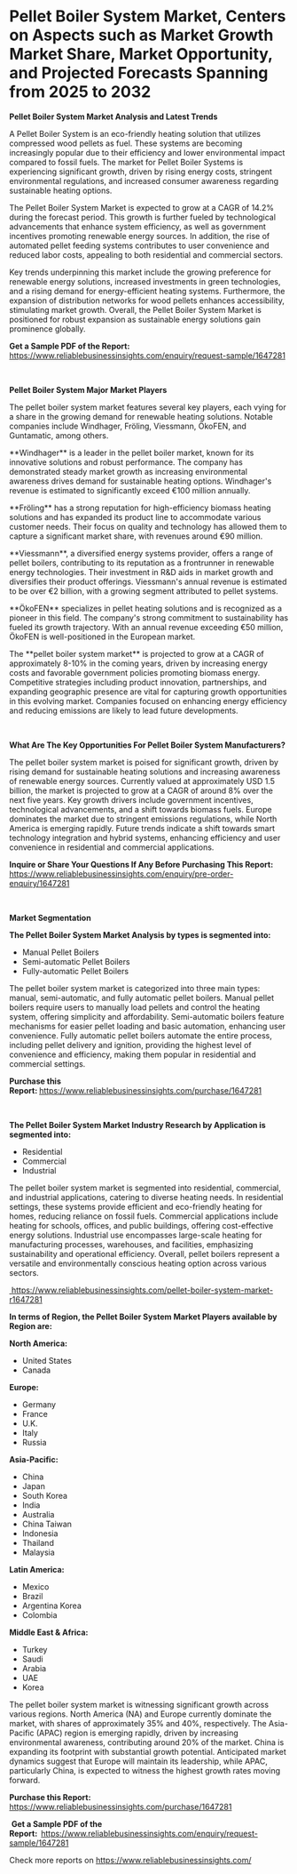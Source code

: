 <p><h1>Pellet Boiler System Market, Centers on Aspects such as Market Growth Market Share, Market Opportunity, and Projected Forecasts Spanning from 2025 to 2032</h1></p><p><strong>Pellet Boiler System Market Analysis and Latest Trends</strong></p>
<p><p>A Pellet Boiler System is an eco-friendly heating solution that utilizes compressed wood pellets as fuel. These systems are becoming increasingly popular due to their efficiency and lower environmental impact compared to fossil fuels. The market for Pellet Boiler Systems is experiencing significant growth, driven by rising energy costs, stringent environmental regulations, and increased consumer awareness regarding sustainable heating options.</p><p>The Pellet Boiler System Market is expected to grow at a CAGR of 14.2% during the forecast period. This growth is further fueled by technological advancements that enhance system efficiency, as well as government incentives promoting renewable energy sources. In addition, the rise of automated pellet feeding systems contributes to user convenience and reduced labor costs, appealing to both residential and commercial sectors.</p><p>Key trends underpinning this market include the growing preference for renewable energy solutions, increased investments in green technologies, and a rising demand for energy-efficient heating systems. Furthermore, the expansion of distribution networks for wood pellets enhances accessibility, stimulating market growth. Overall, the Pellet Boiler System Market is positioned for robust expansion as sustainable energy solutions gain prominence globally.</p></p>
<p><strong>Get a Sample PDF of the Report:&nbsp;</strong> <a href="https://www.reliablebusinessinsights.com/enquiry/request-sample/1647281?utm_campaign=2459&utm_medium=2&utm_source=Github&utm_content=ia&utm_term=21022025&utm_id=pellet-boiler-system">https://www.reliablebusinessinsights.com/enquiry/request-sample/1647281</a></p>
<p>&nbsp;</p>
<p><strong>Pellet Boiler System Major Market Players</strong></p>
<p><p>The pellet boiler system market features several key players, each vying for a share in the growing demand for renewable heating solutions. Notable companies include Windhager, Fröling, Viessmann, ÖkoFEN, and Guntamatic, among others.</p><p>**Windhager** is a leader in the pellet boiler market, known for its innovative solutions and robust performance. The company has demonstrated steady market growth as increasing environmental awareness drives demand for sustainable heating options. Windhager's revenue is estimated to significantly exceed €100 million annually.</p><p>**Fröling** has a strong reputation for high-efficiency biomass heating solutions and has expanded its product line to accommodate various customer needs. Their focus on quality and technology has allowed them to capture a significant market share, with revenues around €90 million.</p><p>**Viessmann**, a diversified energy systems provider, offers a range of pellet boilers, contributing to its reputation as a frontrunner in renewable energy technologies. Their investment in R&D aids in market growth and diversifies their product offerings. Viessmann's annual revenue is estimated to be over €2 billion, with a growing segment attributed to pellet systems.</p><p>**ÖkoFEN** specializes in pellet heating solutions and is recognized as a pioneer in this field. The company's strong commitment to sustainability has fueled its growth trajectory. With an annual revenue exceeding €50 million, ÖkoFEN is well-positioned in the European market.</p><p>The **pellet boiler system market** is projected to grow at a CAGR of approximately 8-10% in the coming years, driven by increasing energy costs and favorable government policies promoting biomass energy. Competitive strategies including product innovation, partnerships, and expanding geographic presence are vital for capturing growth opportunities in this evolving market. Companies focused on enhancing energy efficiency and reducing emissions are likely to lead future developments.</p></p>
<p>&nbsp;</p>
<p><strong>What Are The Key Opportunities For Pellet Boiler System Manufacturers?</strong></p>
<p><p>The pellet boiler system market is poised for significant growth, driven by rising demand for sustainable heating solutions and increasing awareness of renewable energy sources. Currently valued at approximately USD 1.5 billion, the market is projected to grow at a CAGR of around 8% over the next five years. Key growth drivers include government incentives, technological advancements, and a shift towards biomass fuels. Europe dominates the market due to stringent emissions regulations, while North America is emerging rapidly. Future trends indicate a shift towards smart technology integration and hybrid systems, enhancing efficiency and user convenience in residential and commercial applications.</p></p>
<p><strong>Inquire or Share Your Questions If Any Before Purchasing This Report:</strong> <a href="https://www.reliablebusinessinsights.com/enquiry/pre-order-enquiry/1647281?utm_campaign=2459&utm_medium=2&utm_source=Github&utm_content=ia&utm_term=21022025&utm_id=pellet-boiler-system">https://www.reliablebusinessinsights.com/enquiry/pre-order-enquiry/1647281</a></p>
<p>&nbsp;</p>
<p><strong>Market Segmentation</strong></p>
<p><strong>The Pellet Boiler System Market Analysis by types is segmented into:</strong></p>
<p><ul><li>Manual Pellet Boilers</li><li>Semi-automatic Pellet Boilers</li><li>Fully-automatic Pellet Boilers</li></ul></p>
<p><p>The pellet boiler system market is categorized into three main types: manual, semi-automatic, and fully automatic pellet boilers. Manual pellet boilers require users to manually load pellets and control the heating system, offering simplicity and affordability. Semi-automatic boilers feature mechanisms for easier pellet loading and basic automation, enhancing user convenience. Fully automatic pellet boilers automate the entire process, including pellet delivery and ignition, providing the highest level of convenience and efficiency, making them popular in residential and commercial settings.</p></p>
<p><strong>Purchase this Report:&nbsp;</strong><a href="https://www.reliablebusinessinsights.com/purchase/1647281?utm_campaign=2459&utm_medium=2&utm_source=Github&utm_content=ia&utm_term=21022025&utm_id=pellet-boiler-system">https://www.reliablebusinessinsights.com/purchase/1647281</a></p>
<p>&nbsp;</p>
<p><strong>The Pellet Boiler System Market Industry Research by Application is segmented into:</strong></p>
<p><ul><li>Residential</li><li>Commercial</li><li>Industrial</li></ul></p>
<p><p>The pellet boiler system market is segmented into residential, commercial, and industrial applications, catering to diverse heating needs. In residential settings, these systems provide efficient and eco-friendly heating for homes, reducing reliance on fossil fuels. Commercial applications include heating for schools, offices, and public buildings, offering cost-effective energy solutions. Industrial use encompasses large-scale heating for manufacturing processes, warehouses, and facilities, emphasizing sustainability and operational efficiency. Overall, pellet boilers represent a versatile and environmentally conscious heating option across various sectors.</p></p>
<p><a href="https://www.reliablebusinessinsights.com/pellet-boiler-system-market-r1647281?utm_campaign=2459&utm_medium=2&utm_source=Github&utm_content=ia&utm_term=21022025&utm_id=pellet-boiler-system">&nbsp;https://www.reliablebusinessinsights.com/pellet-boiler-system-market-r1647281</a></p>
<p><strong>In terms of Region, the Pellet Boiler System Market Players available by Region are:</strong></p>
<p>
    <p> <strong> North America: </strong>
        <ul>
            <li>United States</li>
            <li>Canada</li>
        </ul>
        </p> 
    <p> <strong> Europe: </strong>
        <ul>
            <li>Germany</li>
            <li>France</li>
            <li>U.K.</li>
            <li>Italy</li>
            <li>Russia</li>
        </ul>
        </p> 
    <p> <strong> Asia-Pacific: </strong>
        <ul>
            <li>China</li>
            <li>Japan</li>
            <li>South Korea</li>
            <li>India</li>
            <li>Australia</li>
            <li>China Taiwan</li>
            <li>Indonesia</li>
            <li>Thailand</li>
            <li>Malaysia</li>
        </ul>
        </p> 
    <p> <strong> Latin America: </strong>
        <ul>
            <li>Mexico</li>
            <li>Brazil</li>
            <li>Argentina Korea</li>
            <li>Colombia</li>
        </ul>
        </p> 
    <p> <strong> Middle East & Africa: </strong>
        <ul>
            <li>Turkey</li>
            <li>Saudi</li>
            <li>Arabia</li>
            <li>UAE</li>
            <li>Korea</li>
        </ul>
    </p>
    </p>
<p><p>The pellet boiler system market is witnessing significant growth across various regions. North America (NA) and Europe currently dominate the market, with shares of approximately 35% and 40%, respectively. The Asia-Pacific (APAC) region is emerging rapidly, driven by increasing environmental awareness, contributing around 20% of the market. China is expanding its footprint with substantial growth potential. Anticipated market dynamics suggest that Europe will maintain its leadership, while APAC, particularly China, is expected to witness the highest growth rates moving forward.</p></p>
<p><strong>Purchase this Report: </strong><a href="https://www.reliablebusinessinsights.com/purchase/1647281?utm_campaign=2459&utm_medium=2&utm_source=Github&utm_content=ia&utm_term=21022025&utm_id=pellet-boiler-system">https://www.reliablebusinessinsights.com/purchase/1647281</a></p>
<p>&nbsp;<strong>Get a Sample PDF of the Report:&nbsp;&nbsp;</strong><a href="https://www.reliablebusinessinsights.com/enquiry/request-sample/1647281?utm_campaign=2459&utm_medium=2&utm_source=Github&utm_content=ia&utm_term=21022025&utm_id=pellet-boiler-system">https://www.reliablebusinessinsights.com/enquiry/request-sample/1647281</a></p>
<p><strong></strong></p>
<p>Check more reports on <a href="https://www.reliablebusinessinsights.com/?utm_campaign=2459&utm_medium=2&utm_source=Github&utm_content=ia&utm_term=21022025&utm_id=pellet-boiler-system">https://www.reliablebusinessinsights.com/</a></p>
